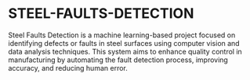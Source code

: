 # STEEL-FAULTS-DETECTION
Steel Faults Detection is a machine learning-based project focused on identifying defects or faults in steel surfaces using computer vision and data analysis techniques. This system aims to enhance quality control in manufacturing by automating the fault detection process, improving accuracy, and reducing human error.
